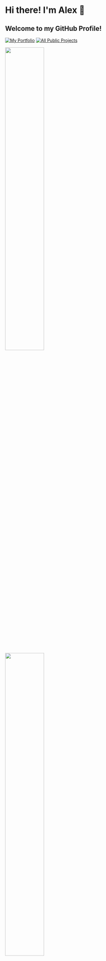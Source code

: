 <h1>Hi there! I'm Alex 👋</h1>
<h2>Welcome to my GitHub Profile!</h2>

[![My Portfolio](https://img.shields.io/badge/My_Portfolio-37a779?style=for-the-badge&color=758FD5)](https://alexrnguyen.github.io/)
[![All Public Projects](https://img.shields.io/badge/All_Public_Projects-37a779?style=for-the-badge&color=A284D1)](https://github.com/alexrnguyen?tab=repositories)

<img class="img" width = 50% src="https://github-readme-stats.vercel.app/api?username=alexrnguyen&show_icons=true&hide=stars&theme=tokyonight" />
<img class="img" width = 50% src="https://github-readme-streak-stats.herokuapp.com?user=alexrnguyen&theme=tokyonight" />

<h3>Languages and Tools:</h3>

[![Languages and Tools](https://skillicons.dev/icons?i=androidstudio,angular,bootstrap,c,cs,css,django,express,firebase,git,graphql,heroku,html,java,js,jest,linux,materialui,mongodb,net,nginx,nodejs,postgres,python,react,sqlite,tailwind,ts)](https://skillicons.dev)

<h3>Contact Me:</h3>
<div align="left">
  <a href="https://www.linkedin.com/in/alexander-nguyen-it-pro/" target="blank"><img align="center" src="https://raw.githubusercontent.com/rahuldkjain/github-profile-readme-generator/master/src/images/icons/Social/linked-in-alt.svg" alt="Alex Nguyen" height="30" width="30" /></a>
  &nbsp;
  <a href="mailto:alexander.nguyen@shaw.ca" target="blank">
  <img align="center" src="https://github.com/alexrnguyen/alexrnguyen/assets/90285768/cbffb487-e796-422d-832a-26bec1a36651"alt="alexander.nguyen@shaw.ca" height="30" width="30" />
  </a>
</div>
